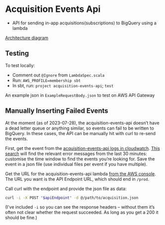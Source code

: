 # Acquisition Events Api
- API for sending in-app acquisitions(subscriptions) to BigQuery using a lambda

[Architecture diagram](https://docs.google.com/drawings/d/10H4fWh2byXRIuV82IyEJkQzMnHX6eCto3GLYtHiBrNE/edit)
## Testing
To test locally:
- Comment out `@Ignore` from `LambdaSpec.scala`
- Run: `AWS_PROFILE=membership sbt`
- In sbt, run: `project acquisition-events-api`; `test`

An example json in `ExampleRequestBody.json` to test on AWS API Gateway

## Manually Inserting Failed Events

At the moment (as of 2023-07-28), the acquisition-events-api doesn’t have a dead
letter queue or anything similar, so events can fail to be written to BigQuery.
In these cases, the API can be manually hit with curl to re-send the events.

First, get the event from the [acquisition-events-api logs in
cloudwatch](https://eu-west-1.console.aws.amazon.com/cloudwatch/home?region=eu-west-1#logsV2:log-groups/log-group/$252Faws$252Flambda$252Facquisition-events-api-cdk-PROD).
[This
search](https://eu-west-1.console.aws.amazon.com/cloudwatch/home?region=eu-west-1#logsV2:log-groups/log-group/$252Faws$252Flambda$252Facquisition-events-api-cdk-PROD/log-events$3FfilterPattern$3DFailed+event+was$26start$3D-1800000)
will find the relevant error messages from the last 30 minutes: customise the
time window to find the events you’re looking for. Save the event in a json file
(use individual files per event if you have multiple).

Get the URL for the acquisition-events-api lambda [from the AWS
console](https://eu-west-1.console.aws.amazon.com/lambda/home?region=eu-west-1#/applications/acquisition-events-api-PROD).
The URL you want is the API Endpoint URL, which should end in `/prod`.

Call curl with the endpoint and provide the json file as data:

``` sh
curl -i -X POST "$apiEndpoint" -d @/path/to/acquisition.json
```

(I've included `-i` so you can see the response headers – without them it’s
often not clear whether the request succeeded. As long as you get a 200 it
should be fine.)
